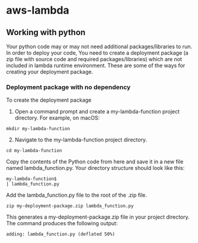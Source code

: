 # aws-lambda

## Working with python
Your python code may or may not need additional packages/libraries to run. 
In order to deploy your code, You need to create a deployment package (a zip file with source code and required packages/libraries) which are not included in lambda runtime environment. These are some of the ways for creating your deployment package.

### Deployment package with no dependency
To create the deployment package

1. Open a command prompt and create a my-lambda-function project directory. For example, on macOS:

```
mkdir my-lambda-function
```

2. Navigate to the my-lambda-function project directory.

```
cd my-lambda-function
```

Copy the contents of the Python code from here and save it in a new file named lambda_function.py. Your directory structure should look like this:

```
my-lambda-function$
| lambda_function.py
```

Add the lambda_function.py file to the root of the .zip file.

```
zip my-deployment-package.zip lambda_function.py
```

This generates a my-deployment-package.zip file in your project directory. The command produces the following output:
```
adding: lambda_function.py (deflated 50%)
```


